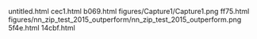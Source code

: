 untitled.html
cec1.html
b069.html
figures/Capture1/Capture1.png
ff75.html
figures/nn_zip_test_2015_outperform/nn_zip_test_2015_outperform.png
5f4e.html
14cbf.html
